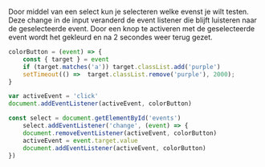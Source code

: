 Door middel van een select kun je selecteren welke evenst je wilt testen. Deze change in de input veranderd de event listener die blijft luisteren naar de geselecteerde event. Door een knop te activeren met de geselecteerde event wordt het gekleurd en na 2 secondes weer terug gezet.

```js
colorButton = (event) => {
	const { target } = event
	if (target.matches('a')) target.classList.add('purple')
	setTimeout(() =>  target.classList.remove('purple'), 2000);
}

var activeEvent = 'click'
document.addEventListener(activeEvent, colorButton)

const select = document.getElementById('events')
	select.addEventListener('change', (event) => {
	document.removeEventListener(activeEvent, colorButton)
	activeEvent = event.target.value
	document.addEventListener(activeEvent, colorButton)
})
```
